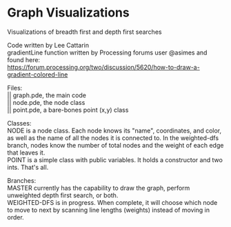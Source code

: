 # Graph Visualizations
Visualizations of breadth first and depth first searches

Code written by Lee Cattarin<br>
gradientLine function written by Processing forums user @asimes and found here:<br>
https://forum.processing.org/two/discussion/5620/how-to-draw-a-gradient-colored-line

Files:<br>
|| graph.pde, the main code<br>
|| node.pde, the node class<br>
|| point.pde, a bare-bones point (x,y) class

Classes:<br>
NODE is a node class. Each node knows its "name", coordinates, and color, as well as the name of all the nodes it is connected to. In the weighted-dfs branch, nodes know the number of total nodes and the weight of each edge that leaves it.<br>
POINT is a simple class with public variables. It holds a constructor and two ints. That's all.

Branches:<br>
MASTER currently has the capability to draw the graph, perform unweighted depth first search, or both.<br>
WEIGHTED-DFS is in progress. When complete, it will choose which node to move to next by scanning line lengths (weights) instead of moving in order.
